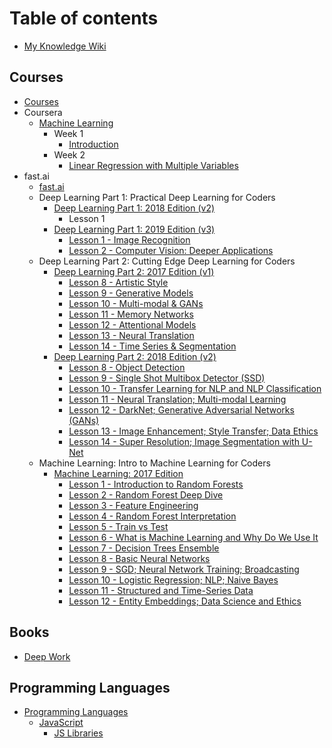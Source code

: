 # Table of contents

* [My Knowledge Wiki](README.md)

## Courses

* [Courses](courses/courses.md)
* Coursera
  * [Machine Learning](courses/coursera/machine-learning/README.md)
    * Week 1
      * [Introduction](courses/coursera/machine-learning/week-1/introduction.md)
    * Week 2
      * [Linear Regression with Multiple Variables](courses/coursera/machine-learning/week-2/linear-regression-with-multiple-variables.md)
* fast.ai
  * [fast.ai](courses/fast.ai/fast.ai.md)
  * Deep Learning Part 1: Practical Deep Learning for Coders
    * [Deep Learning Part 1: 2018 Edition (v2)](courses/fast.ai/deep-learning-part-1/2018-edition/README.md)
      * Lesson 1
    * [Deep Learning Part 1: 2019 Edition (v3)](courses/fast.ai/deep-learning-part-1/2019-edition/README.md)
      * [Lesson 1 - Image Recognition](courses/fast.ai/deep-learning-part-1/2019-edition/lesson-1-image-recognition.md)
      * [Lesson 2 - Computer Vision: Deeper Applications](courses/fast.ai/deep-learning-part-1/2019-edition/lesson-2-deeper-dive-into-cv.md)
  * Deep Learning Part 2: Cutting Edge Deep Learning for Coders
    * [Deep Learning Part 2: 2017 Edition (v1)](courses/fast.ai/deep-learning-part-2/2017-edition/README.md)
      * [Lesson 8 - Artistic Style](courses/fast.ai/deep-learning-part-2/2017-edition/lesson-8-artistic-style.md)
      * [Lesson 9 - Generative Models](courses/fast.ai/deep-learning-part-2/2017-edition/lesson-9-generative-models.md)
      * [Lesson 10 - Multi-modal & GANs](courses/fast.ai/deep-learning-part-2/2017-edition/lesson-10-multi-modal-and-gans.md)
      * [Lesson 11 - Memory Networks](courses/fast.ai/deep-learning-part-2/2017-edition/lesson-11-memory-networks.md)
      * [Lesson 12 - Attentional Models](courses/fast.ai/deep-learning-part-2/2017-edition/lesson-12-attentional-models.md)
      * [Lesson 13 - Neural Translation](courses/fast.ai/deep-learning-part-2/2017-edition/lesson-13-neural-translation.md)
      * [Lesson 14 - Time Series & Segmentation](courses/fast.ai/deep-learning-part-2/2017-edition/lesson-14-time-series-and-segmentation.md)
    * [Deep Learning Part 2: 2018 Edition (v2)](courses/fast.ai/deep-learning-part-2/2018-edition/README.md)
      * [Lesson 8 - Object Detection](courses/fast.ai/deep-learning-part-2/2018-edition/lesson-8-object-detection.md)
      * [Lesson 9 - Single Shot Multibox Detector (SSD)](courses/fast.ai/deep-learning-part-2/2018-edition/lesson-9-multi-object-detection.md)
      * [Lesson 10 - Transfer Learning for NLP and NLP Classification](courses/fast.ai/deep-learning-part-2/2018-edition/lesson-10-transfer-learning-nlp.md)
      * [Lesson 11 - Neural Translation; Multi-modal Learning](courses/fast.ai/deep-learning-part-2/2018-edition/lesson-11-neural-translation.md)
      * [Lesson 12 - DarkNet; Generative Adversarial Networks \(GANs\)](courses/fast.ai/deep-learning-part-2/2018-edition/lesson-12-gan.md)
      * [Lesson 13 - Image Enhancement; Style Transfer; Data Ethics](courses/fast.ai/deep-learning-part-2/2018-edition/lesson-13-image-enhancement.md)
      * [Lesson 14 - Super Resolution; Image Segmentation with U-Net](courses/fast.ai/deep-learning-part-2/2018-edition/lesson-14-image-segmentation.md)
  * Machine Learning: Intro to Machine Learning for Coders
    * [Machine Learning: 2017 Edition](courses/fast.ai/machine-learning/2017-edition/README.md)
      * [Lesson 1 - Introduction to Random Forests](courses/fast.ai/machine-learning/2017-edition/lesson-1-intro-random-forests.md)
      * [Lesson 2 - Random Forest Deep Dive](courses/fast.ai/machine-learning/2017-edition/lesson-2-random-forest-deep-dive.md)
      * [Lesson 3 - Feature Engineering](courses/fast.ai/machine-learning/2017-edition/lesson-3-feature-engineering.md)
      * [Lesson 4 - Random Forest Interpretation](courses/fast.ai/machine-learning/2017-edition/lesson-4-random-forest-interpretation.md)
      * [Lesson 5 - Train vs Test](courses/fast.ai/machine-learning/2017-edition/lesson-5-train-vs-test.md)
      * [Lesson 6 - What is Machine Learning and Why Do We Use It](courses/fast.ai/machine-learning/2017-edition/lesson-6-what-is-ml-and-why.md)
      * [Lesson 7 - Decision Trees Ensemble](courses/fast.ai/machine-learning/2017-edition/lesson-7-decision-trees-ensemble.md)
      * [Lesson 8 - Basic Neural Networks](courses/fast.ai/machine-learning/2017-edition/lesson-8-basic-neaural-nets.md)
      * [Lesson 9 - SGD; Neural Network Training; Broadcasting](courses/fast.ai/machine-learning/2017-edition/lesson-9-broadcasting-matrix-multiplication.md)
      * [Lesson 10 - Logistic Regression; NLP; Naive Bayes](courses/fast.ai/machine-learning/2017-edition/lesson-10-regression-nlp-naive-bayes.md)
      * [Lesson 11 - Structured and Time-Series Data](courses/fast.ai/machine-learning/2017-edition/lesson-11-structured-time-series-data.md)
      * [Lesson 12 - Entity Embeddings; Data Science and Ethics](courses/fast.ai/machine-learning/2017-edition/lesson-12-embeddings-datascience-ethics.md)

## Books

* [Deep Work](books/deep-work.md)

## Programming Languages

* [Programming Languages](programming-languages/programming-languages.md)
  * [JavaScript](programming-languages/javascript/javascript.md)
    * [JS Libraries](programming-languages/javascript/js-libraries/js-libraries.md)

